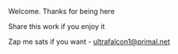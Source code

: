 Welcome. Thanks for being here

Share this work if you enjoy it

Zap me sats if you want - ultrafalcon1@primal.net
